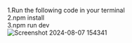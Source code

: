 1.Run the following code in your terminal </br>
2.npm install </br>
3.npm run dev </br>
![Screenshot 2024-08-07 154341](https://github.com/user-attachments/assets/eb834bfc-ae74-4866-b228-2655bfb415b1)
